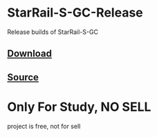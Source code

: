 # StarRail-S-GC-Release

Release builds of StarRail-S-GC

## [Download](https://nightly.link/k-illness/StarRail-S-GC-Release/workflows/main/main/StarRail-GC-Release.zip)
## [Source](https://github.com/Z4ee/StarRail-S-GC)

# Only For Study, NO SELL

project is free, not for sell
